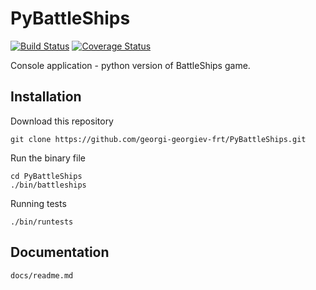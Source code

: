 PyBattleShips
=============
[![Build Status](https://travis-ci.org/georgi-georgiev-frt/PyBattleShips.svg?branch=master)](https://travis-ci.org/georgi-georgiev-frt/PyBattleShips)
[![Coverage Status](https://coveralls.io/repos/georgi-georgiev-frt/PyBattleShips/badge.svg)](https://coveralls.io/r/georgi-georgiev-frt/PyBattleShips)

Console application - python version of BattleShips game.

Installation
------------
Download this repository
    
    git clone https://github.com/georgi-georgiev-frt/PyBattleShips.git
    
Run the binary file

    cd PyBattleShips
    ./bin/battleships

Running tests

    ./bin/runtests


Documentation
-------------

    docs/readme.md